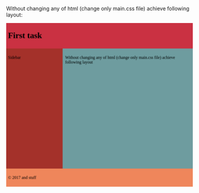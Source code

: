 Without changing any of html (change only main.css file) achieve following layout:

![Latout](layout.png)